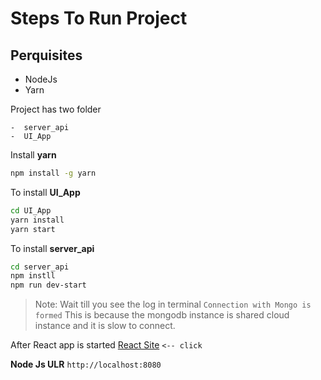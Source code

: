 # Steps To Run Project

## Perquisites
 - NodeJs
 - Yarn

 Project has two folder
 
    -  server_api
    -  UI_App

Install **yarn**
```sh
npm install -g yarn
```

To install **UI_App**
```sh
cd UI_App
yarn install
yarn start
```
To install **server_api**
```sh
cd server_api
npm instll
npm run dev-start
```

> Note: Wait till you see the log in terminal `Connection with Mongo is formed`
> This is because the mongodb instance is shared cloud instance and it is slow to connect.

After React app is started 
[React Site] `<-- click`

**Node Js ULR** `http://localhost:8080`


[React Site]: <http://localhost:3000/login>